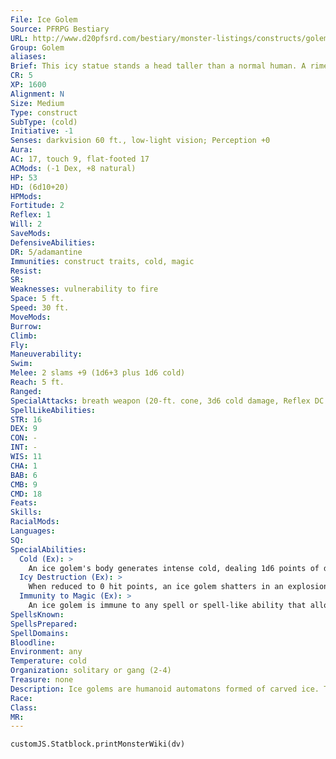 ```yaml
---
File: Ice Golem
Source: PFRPG Bestiary
URL: http://www.d20pfsrd.com/bestiary/monster-listings/constructs/golem/ice
Group: Golem
aliases: 
Brief: This icy statue stands a head taller than a normal human. A rime of frost coats it, and razor-sharp shards of ice adorn its limbs.
CR: 5
XP: 1600
Alignment: N
Size: Medium
Type: construct
SubType: (cold)
Initiative: -1
Senses: darkvision 60 ft., low-light vision; Perception +0
Aura: 
AC: 17, touch 9, flat-footed 17
ACMods: (-1 Dex, +8 natural)
HP: 53
HD: (6d10+20)
HPMods: 
Fortitude: 2
Reflex: 1
Will: 2
SaveMods: 
DefensiveAbilities: 
DR: 5/adamantine
Immunities: construct traits, cold, magic
Resist: 
SR: 
Weaknesses: vulnerability to fire
Space: 5 ft.
Speed: 30 ft.
MoveMods: 
Burrow: 
Climb: 
Fly: 
Maneuverability: 
Swim: 
Melee: 2 slams +9 (1d6+3 plus 1d6 cold)
Reach: 5 ft.
Ranged: 
SpecialAttacks: breath weapon (20-ft. cone, 3d6 cold damage, Reflex DC 13 half, usable once every 1d4 rounds), cold (1d6), icy destruction
SpellLikeAbilities: 
STR: 16
DEX: 9
CON: -
INT: -
WIS: 11
CHA: 1
BAB: 6
CMB: 9
CMD: 18
Feats: 
Skills: 
RacialMods: 
Languages: 
SQ: 
SpecialAbilities:
  Cold (Ex): >
    An ice golem's body generates intense cold, dealing 1d6 points of damage with its touch. Creatures attacking an ice golem with unarmed strikes or natural weapons take this same cold damage each time one of their attacks hits.
  Icy Destruction (Ex): >
    When reduced to 0 hit points, an ice golem shatters in an explosion of jagged shards of ice. All creatures within a 10-foot burst take 3d6 points of slashing damage and 2d6 points of cold damage; a DC 13 Reflex save halves the damage. The save DC is Constitution-based.
  Immunity to Magic (Ex): >
    An ice golem is immune to any spell or spell-like ability that allows spell resistance, with the exception of spells and spell-like abilities that have the Fire descriptor, which affect it normally. In addition, certain spells and effects function differently against the creature, as noted below. • A magical attack that deals electricity damage slows an ice golem (as the slow spell) for 2d6 rounds, with no saving throw. • A magical attack that deals cold damage breaks any slow effect on the golem and heals 1 point of damage for every 3 points of damage the attack would otherwise deal. If the amount of healing would cause the golem to exceed its full normal hit points, it gains any excess as temporary hit points. An ice golem gets no saving throw against cold effects.
SpellsKnown: 
SpellsPrepared: 
SpellDomains: 
Bloodline: 
Environment: any
Temperature: cold
Organization: solitary or gang (2-4)
Treasure: none
Description: Ice golems are humanoid automatons formed of carved ice. Their appearance can range from roughly chiseled figures of ice and snow to elaborately detailed ice sculptures and beautiful crystalline statues. Ice golems cannot speak, and move with the sound of cracking and popping ice. An ice golem stands 7 feet tall and weighs 500 pounds. Construction An ice golem's body must be constructed from a single block of ice weighing at least 1,000 pounds. The ice is treated with magical powders and unguents worth at least 500 gp. Ice Golem CL 12th; Price 18,500 gp Construction Requirements Craft Construct, chill touch, cone of cold, geas/ quest, ice storm, resist energy (cold), creator must be caster level 12th; Skill Craft (sculptures) DC 17; Cost 9,500 gp
Race: 
Class: 
MR: 
---
```

```dataviewjs
customJS.Statblock.printMonsterWiki(dv)
```
